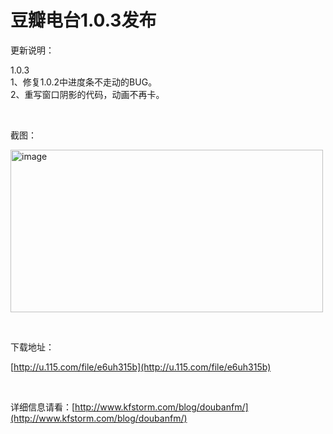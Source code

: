 # 豆瓣电台1.0.3发布

更新说明：

1.0.3    <br />1、修复1.0.2中进度条不走动的BUG。     <br />2、重写窗口阴影的代码，动画不再卡。

&#160;

截图：

[<img style="background-image: none; border-bottom: 0px; border-left: 0px; padding-left: 0px; padding-right: 0px; display: inline; border-top: 0px; border-right: 0px; padding-top: 0px" title="image" border="0" alt="image" src="http://up.kfstorm.com/blog/images/1.0.3_12F6A/image_thumb.jpg" width="500" height="260" />](http://up.kfstorm.com/blog/images/1.0.3_12F6A/image.jpg)

&#160;

下载地址：

[http://u.115.com/file/e6uh315b](http://u.115.com/file/e6uh315b)

&#160;

详细信息请看：[http://www.kfstorm.com/blog/doubanfm/](http://www.kfstorm.com/blog/doubanfm/)
